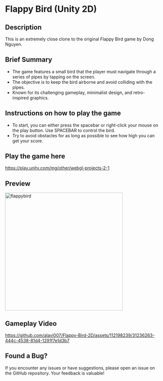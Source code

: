 # Flappy Bird (Unity 2D)

## Description

This is an extremely close clone to the original Flappy Bird game by Dong Nguyen.

## Brief Summary

- The game features a small bird that the player must navigate through a series of pipes by tapping on the screen.
- The objective is to keep the bird airborne and avoid colliding with the pipes.
- Known for its challenging gameplay, minimalist design, and retro-inspired graphics.

## Instructions on how to play the game

- To start, you can either press the spacebar or right-click your mouse on the play button. Use SPACEBAR to control the bird.
- Try to avoid obstacles for as long as possible to see how high you can get your score.

## Play the game here

https://play.unity.com/mg/other/webgl-projects-2-1

## Preview

<img width="383" alt="flappybird" src="https://github.com/alavi007/Flappy-Bird-2D/assets/112198239/63063b9b-ecf3-4dea-afc1-b72e968332f8">

## Gameplay Video

https://github.com/alavi007/Flappy-Bird-2D/assets/112198239/31236263-444c-4538-81d4-1291f7e1d3b7

## Found a Bug?

If you encounter any issues or have suggestions, please open an issue on the GitHub repository. Your feedback is valuable!
